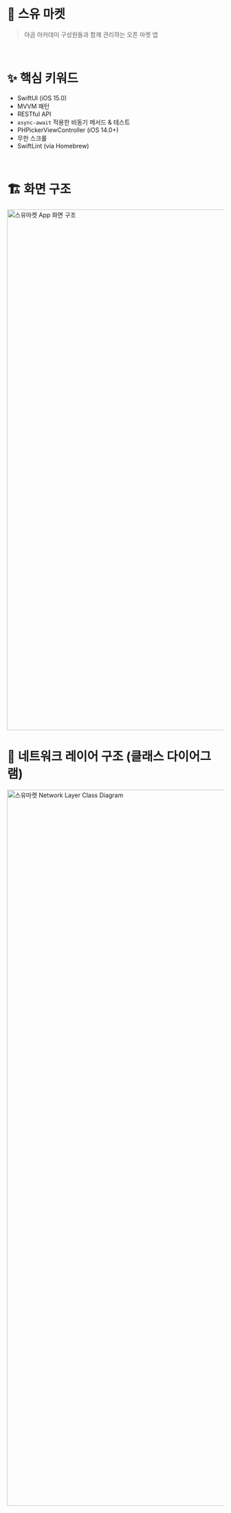 # 🥕 스유 마켓
> 야곰 아카데미 구성원들과 함께 관리하는 오픈 마켓 앱

<br>

# ✨ 핵심 키워드

- SwiftUI (iOS 15.0)
- MVVM 패턴
- RESTful API
- `async-await` 적용한 비동기 메서드 & 테스트
- PHPickerViewController (iOS 14.0+)
- 무한 스크롤
- SwiftLint (via Homebrew)

<br>

# 🏗 화면 구조

<img width="1207" alt="스유마켓 App 화면 구조" src="https://user-images.githubusercontent.com/71127966/166109655-c0d81b89-1bd5-48e6-9989-fa70e4276496.png">

<br>

# 📡 네트워크 레이어 구조 (클래스 다이어그램)

<img width="1660" alt="스유마켓 Network Layer Class Diagram" src="https://user-images.githubusercontent.com/71127966/166121407-e4a8ae34-def5-4c1f-a9fd-591c41630f4e.png">
